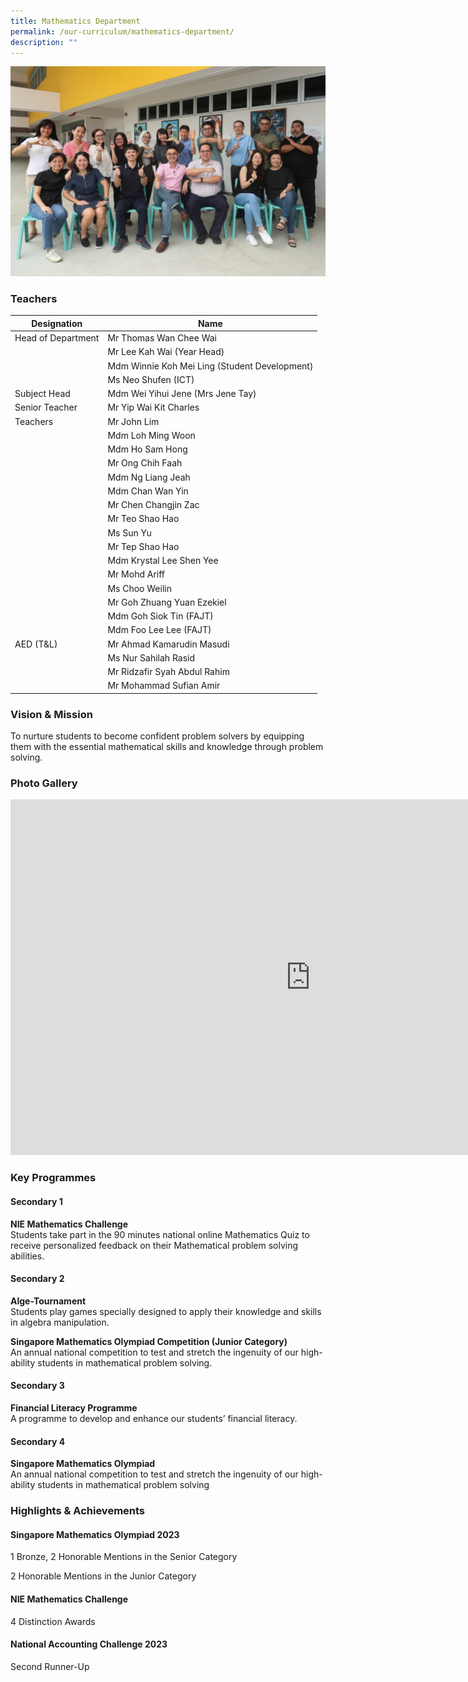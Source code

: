 ```yaml
---
title: Mathematics Department
permalink: /our-curriculum/mathematics-department/
description: ""
---
```

![](/images/math%20dept%202023.jpeg)

### Teachers

| Designation | Name |
|---|---|
| Head of Department | Mr Thomas Wan Chee Wai |
|  | Mr Lee Kah Wai (Year Head) |
|  | Mdm Winnie Koh Mei Ling (Student Development) |
|  | Ms Neo Shufen (ICT) |
| Subject Head | Mdm Wei Yihui Jene (Mrs Jene Tay) |
| Senior Teacher | Mr Yip Wai Kit Charles |
| Teachers | Mr John Lim |
|  | Mdm Loh Ming Woon |
|  | Mdm Ho Sam Hong |
|  | Mr Ong Chih Faah |
|  | Mdm Ng Liang Jeah |
|  | Mdm Chan Wan Yin |
|  | Mr Chen Changjin Zac |
|  | Mr Teo Shao Hao |
|  | Ms Sun Yu |
|  | Mr Tep Shao Hao |
|  | Mdm Krystal Lee Shen Yee |
|  | Mr Mohd Ariff |
|  | Ms Choo Weilin |
|  | Mr Goh Zhuang Yuan Ezekiel |
|  | Mdm Goh Siok Tin (FAJT) |
|  | Mdm Foo Lee Lee (FAJT) |
| AED (T&amp;L) | Mr Ahmad Kamarudin Masudi |
|  | Ms Nur Sahilah Rasid |
|  | Mr Ridzafir Syah Abdul Rahim |
|  | Mr Mohammad Sufian Amir |

### Vision &amp; Mission
To nurture students to become confident problem solvers by equipping them with the essential mathematical skills and knowledge through problem solving.

### Photo Gallery 

<iframe src="https://docs.google.com/presentation/d/e/2PACX-1vQS1eEJmKPVyS0rKLhFu9-TZzI6WUWPup4BCYtxWp01MdpYbTUgDJC6Bv7jOsCpjeAb4esxyN_Ilywt/embed?start=true&amp;loop=true&amp;delayms=3000" frameborder="0" width="960" height="569" allowfullscreen="true"></iframe>

### Key Programmes
#### Secondary 1

**NIE Mathematics Challenge**<br>
Students take part in the 90 minutes national online Mathematics Quiz to receive personalized feedback on their Mathematical problem solving abilities.

#### Secondary 2

**Alge-Tournament** <br>
Students play games specially designed to apply their knowledge and skills in algebra manipulation.

**Singapore Mathematics Olympiad Competition (Junior Category)**<br>
An annual national competition to test and stretch the ingenuity of our high-ability students in mathematical problem solving.

#### Secondary 3

**Financial Literacy Programme**<br>
A programme to develop and enhance our students’ financial literacy.

#### Secondary 4

**Singapore Mathematics Olympiad**<br>
An annual national competition to test and stretch the ingenuity of our high-ability students in mathematical problem solving

### Highlights &amp; Achievements
#### Singapore Mathematics Olympiad 2023
1 Bronze, 2 Honorable Mentions in the Senior Category

2 Honorable Mentions in the Junior Category

#### NIE Mathematics Challenge
4 Distinction Awards

#### National Accounting Challenge 2023
Second Runner-Up